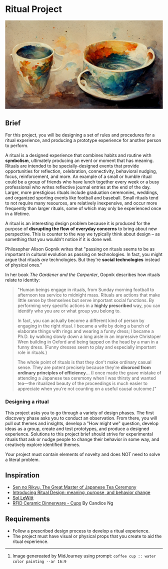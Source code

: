 # Ritual Project

![A water painting of cups generate by MidJourney](/assets/michael-collins_coffee_cup_770c687c-2dd0-4e07-a757-3c6c671a09b3.jpg)

## **Brief**

For this project, you will be designing a set of rules and procedures for a ritual experience, and producing a prototype experience for another person to perform.

A ritual is a designed experience that combines habits and routine with **symbolism**, ultimately producing an event or moment that has meaning. Rituals are intended to be specially-designed events that provide opportunities for reflection, celebration, connectivity, behavioral nudging, focus, reinforcement, and more. An example of a small or humble ritual could be a group of friends who have lunch together every week or a busy professional who writes reflective journal entries at the end of the day. Larger, more prestigious rituals include graduation ceremonies, weddings, and organized sporting events like football and baseball. Small rituals tend to not require many resources, are relatively inexpensive, and occur more frequently than larger rituals, some of which may only be experienced once in a lifetime.

A ritual is an interesting design problem because it is produced for the purpose of **disrupting the flow of everyday concerns** to bring about new perspective. This is counter to the way we typically think about design – as something that you wouldn't notice if it is done well.

Philosopher Alison Gopnik writes that "passing on rituals seems to be as important in cultural evolution as passing on technologies. In fact, you might argue that rituals _are_ technologies. But they're **social technologies** instead of physical ones."

In her book _The Gardener and the Carpenter_, Gopnik describes how rituals relate to identity:

>"Human beings engage in rituals, from Sunday morning football to afternoon tea service to midnight mass. Rituals are actions that make little sense by themselves but serve important social functions. By performing very specific actions in a **highly prescribed** way, you can identify who you are or what group you belong to.
>
>In fact, you can actually become a different kind of person by engaging in the right ritual. I became a wife by doing a bunch of elaborate things with rings and wearing a funny dress; I became a Ph.D. by walking slowly down a long aisle in an impressive Christoper Wren building in Oxford and being tapped on the head by a man in a funny dress. \(Funny dresses seem to play and especially important role in rituals.\)
>
>The whole point of rituals is that they don't make ordinary casual sense. They are potent precisely because they're **divorced from ordinary principles of efficiency**... \(I once made the grave mistake of attending a Japanese tea ceremony when I was thirsty and wanted tea—the ritualized beauty of the proceedings is much easier to appreciate when you're not counting on a useful causal outcome.\)"

### Designing a ritual

This project asks you to go through a variety of design phases. The first discovery phase asks you to conduct an observation. From there, you will pull out themes and insights, develop a "How might we" question, develop ideas as a group, create and test prototypes, and produce a designed experience. Solutions to this project brief should strive for experimental rituals that ask or nudge people to change their behavior in some way, and creatively explore identified themes.

Your project must contain elements of novelty and does NOT need to solve a literal problem.

## Inspiration

* [Sen no Rikyu, The Great Master of Japanese Tea Ceremony](https://pathofcha.com/blogs/all-about-tea/sen-no-rikyu-the-great-master-of-japanese-tea-ceremony)
* [Introducing Ritual Design: meaning, purpose, and behavior change](https://medium.com/ritual-design/introducing-ritual-design-meaning-purpose-and-behavior-change-44d26d484edf)
* [Sol LeWitt](https://www.theartstory.org/artist/lewitt-sol/)
* [RFID Ceramic Dinnerware - Cups](https://vimeo.com/39087092) By Candice Ng


## Requirements

* Follow a prescribed design process to develop a ritual experience.
* The project must have visual or physical props that you create to aid the ritual experience.

---

1. Image genereated by MidJourney using prompt: `coffee cup :: water color painting --ar 16:9`



